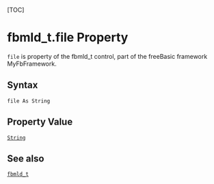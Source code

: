 [TOC]
# fbmld_t.file Property

`file` is property of the fbmld_t control, part of the freeBasic framework MyFbFramework.
## Syntax
```freeBasic
file As String
```
## Property Value
[`String`]("https://www.freebasic.net/wiki/KeyPgString")
## See also
[`fbmld_t`](fbmld_t.md)
